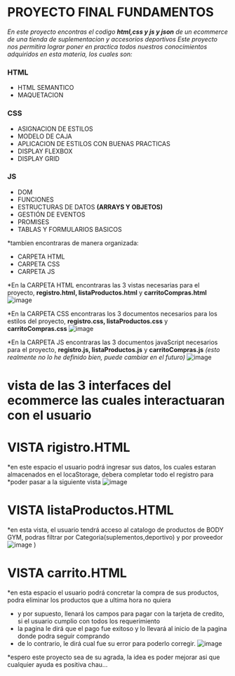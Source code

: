 # PROYECTO FINAL FUNDAMENTOS

*En este proyecto encontras el codigo **html,css y js y json** de un ecommerce de una tienda de suplementacion y accesorios deportivos*
*Este proyecto nos permitira lograr poner en practica todos nuestros conocimientos adquiridos en esta materia, los cuales son:*

### HTML
* HTML SEMANTICO
* MAQUETACION
### CSS
* ASIGNACION DE ESTILOS
* MODELO DE CAJA
* APLICACION DE ESTILOS CON BUENAS PRACTICAS
* DISPLAY FLEXBOX
* DISPLAY GRID
### JS
* DOM 
* FUNCIONES 
* ESTRUCTURAS DE DATOS **(ARRAYS Y OBJETOS)**
* GESTIÓN DE EVENTOS
* PROMISES
* TABLAS Y FORMULARIOS BASICOS

*tambien encontraras de manera organizada:

* CARPETA HTML
* CARPETA CSS
* CARPETA JS 

*En la CARPETA HTML encontraras las 3 vistas necesarias para el proyecto, **registro.html, listaProductos.html** y **carritoCompras.html**
![image](https://github.com/user-attachments/assets/1cfea7e4-44e8-4b1b-9abb-032f094e5868)


*En la CARPETA CSS encontraras los 3 documentos necesarios para los estilos del proyecto, **registro.css, listaProductos.css** y **carritoCompras.css**
![image](https://github.com/user-attachments/assets/074eafdf-f386-4791-bf4b-e32bf127c8dc)

*En la CARPETA JS encontraras las 3 documentos javaScript necesarios para el proyecto, **registro.js, listaProductos.js** y **carritoCompras.js** *(esto realmente no lo he definido bien, puede cambiar en el futuro)*
![image](https://github.com/user-attachments/assets/a43649c7-3caf-4cc3-9bcd-2090747e2261)

# vista de las 3 interfaces del ecommerce las cuales interactuaran con el usuario

# VISTA rigistro.HTML
*en este espacio el usuario podrá ingresar sus datos, los cuales estaran almacenados en el locaStorage, debera completar todo el registro para
*poder pasar a la siguiente vista
![image](https://github.com/user-attachments/assets/ed7938da-d75d-496f-ab9a-9ba3ac252c4b)
# VISTA listaProductos.HTML
*en esta vista, el usuario tendrá acceso al catalogo de productos de BODY GYM, podras filtrar por Categoria(suplementos,deportivo) y por proveedor
![image](https://github.com/user-attachments/assets/3afa86d6-afe1-43ab-adf9-caba67d6dc82)
)
# VISTA carrito.HTML
*en esta espacio el usuario podrá concretar la compra de sus productos, podra eliminar los productos que a ultima hora no quiera
* y por supuesto, llenará los campos para pagar con la tarjeta de credito, si el usuario cumplio con todos los requerimiento
* la pagina le dirá que el pago fue exitoso y lo llevará al inicio de la pagina donde podra seguir comprando
* de lo contrario, le dirá cual fue su error para poderlo corregir.
![image](https://github.com/user-attachments/assets/c0f3d2f7-0da6-4300-92a9-95632aefe12e)

*espero este proyecto sea de su agrada, la idea es poder mejorar asi que cualquier ayuda es positiva
chau...






